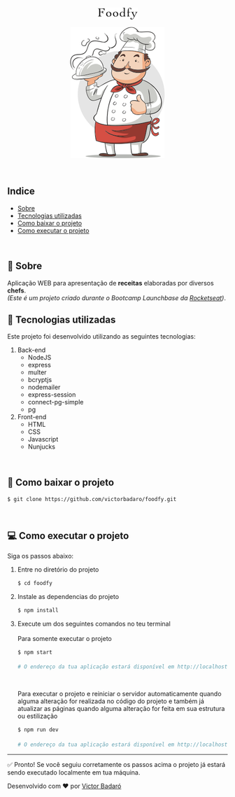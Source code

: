 <p align="center">
    <img src="./public/img/logo.png">
</p>

<p align="center">
    <img src="./public/img/chef.png">
</p>
<br>

## Indice

* [Sobre](#-sobre)
* [Tecnologias utilizadas](#-tecnologias-utilizadas)
* [Como baixar o projeto](#-como-baixar-o-projeto)
* [Como executar o projeto](#-como-executar-o-projeto)
<br>

## 🧾 Sobre

Aplicação WEB para apresentação de **receitas** elaboradas por diversos **chefs**.<br>
_(Este é um projeto criado durante o Bootcamp Launchbase da [Rocketseat](https://rocketseat.com.br/))_.
<br>

## 🚀 Tecnologias utilizadas

Este projeto foi desenvolvido utilizando as seguintes tecnologias:

1. Back-end
    * NodeJS
    * express
    * multer
    * bcryptjs
    * nodemailer
    * express-session
    * connect-pg-simple
    * pg
2. Front-end
    * HTML
    * CSS
    * Javascript
    * Nunjucks
<br>

## 🔽 Como baixar o projeto

```bash
$ git clone https://github.com/victorbadaro/foodfy.git
```
<br>

## 💻 Como executar o projeto

Siga os passos abaixo:

1. Entre no diretório do projeto
    ```bash
    $ cd foodfy
    ```

2. Instale as dependencias do projeto
    ```bash
    $ npm install
    ```

3. Execute um dos seguintes comandos no teu terminal<br><br>
    Para somente executar o projeto
    
    ```bash
    $ npm start

    # O endereço da tua aplicação estará disponível em http://localhost:3000
    ```
    <br>
    
    Para executar o projeto e reiniciar o servidor automaticamente quando alguma alteração for realizada no código do projeto e também já atualizar as páginas quando alguma alteração for feita em sua estrutura ou estilização
    ```bash
    $ npm run dev

    # O endereço da tua aplicação estará disponível em http://localhost:3001
    ```

---
✅ Pronto! Se você seguiu corretamente os passos acima o projeto já estará sendo executado localmente em tua máquina.
<br>

Desenvolvido com ❤ por [Victor Badaró](https://github.com/victorbadaro)
